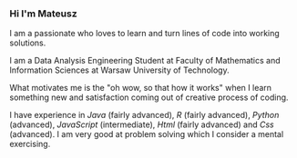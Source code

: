 ### Hi I'm Mateusz
I am a passionate who loves to learn and turn lines of code into working solutions.

I am a Data Analysis Engineering Student at Faculty of Mathematics and Information Sciences at Warsaw University of Technology.

<!-- My skills, strengths, contact -->

What motivates me is the "oh wow, so that how it works" when I learn something new and satisfaction coming out of creative process of coding.

I have experience in *Java* (fairly advanced), *R* (fairly advanced), *Python* (advanced), *JavaScript* (intermediate), *Html* (fairly advanced) and *Css* (advanced). I am very good at problem solving which I consider a mental exercising.


<!--
**vecel/vecel** is a ✨ _special_ ✨ repository because its `README.md` (this file) appears on your GitHub profile.

Here are some ideas to get you started:

- 🔭 I’m currently working on ...
- 🌱 I’m currently learning ...
- 👯 I’m looking to collaborate on ...
- 🤔 I’m looking for help with ...
- 💬 Ask me about ...
- 📫 How to reach me: ...
- 😄 Pronouns: ...
- ⚡ Fun fact: ...
-->
